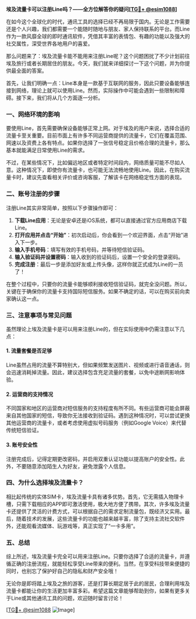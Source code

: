 **埃及流量卡可以注册Line吗？——全方位解答你的疑问[[TG💪+ @esim1088](https://t.me/s/esim1088)]**

在如今这个全球化的时代，通讯工具的选择已经不再局限于国内。无论是工作需要还是个人兴趣，我们都需要一个能随时随地与朋友、家人保持联系的平台。而Line作为一款风靡全球的即时通讯软件，凭借其丰富的表情包、有趣的功能以及强大的社交属性，深受世界各地用户的喜爱。

那么问题来了：埃及流量卡能不能用来注册Line呢？这个问题困扰了不少计划前往埃及旅行或者长期居住的朋友。今天，我们就来详细探讨一下这个问题，并为你提供最全面的答案。

首先，让我们明确一点：Line本身是一款基于互联网的服务，因此只要设备能够连接到网络，理论上就可以使用Line。然而，实际操作中可能会遇到一些限制和障碍。接下来，我们将从几个方面逐一分析。

### **一、网络环境的影响**

要使用Line，首先需要确保设备能够正常上网。对于埃及的用户来说，选择合适的流量卡至关重要。目前市面上有许多不同运营商提供的流量卡，它们在覆盖范围、网速以及资费上各有特点。如果你选择了一张信号稳定且价格合理的流量卡，那么基本就能满足日常使用Line的需求。

不过，在某些情况下，比如偏远地区或者特定时间段内，网络质量可能不尽如人意。这种情况下，即使你有流量卡，也可能无法流畅地使用Line。因此，在购买流量卡时，建议先查看相关评价或咨询客服，了解该卡在网络稳定性方面的表现。

### **二、账号注册的步骤**

注册Line其实非常简单，按照以下步骤操作即可：

1. **下载Line应用**：无论是安卓还是iOS系统，都可以直接通过官方应用商店下载Line。
2. **打开应用并点击“开始”**：初次启动后，你会看到一个欢迎界面，点击“开始”进入下一步。
3. **输入手机号码**：填写有效的手机号码，并等待短信验证码。
4. **输入验证码并设置密码**：输入收到的验证码后，设置一个安全的登录密码。
5. **完成注册**：最后一步是添加好友或上传头像，这样你就正式成为Line的一员了！

在整个过程中，只要你的流量卡能够顺利接收短信验证码，就完全没问题。所以，关键在于确保你的流量卡支持国际短信服务。如果不确定的话，可以在购买前向卖家确认这一点。

### **三、注意事项与常见问题**

虽然理论上埃及流量卡是可以用来注册Line的，但在实际使用中仍需注意以下几点：

#### 1. **流量套餐是否足够**
   Line虽然占用的流量不算特别大，但如果频繁发送图片、视频或进行语音通话，则会迅速消耗掉流量。因此，建议选择包含充足流量的套餐，以免中途断网影响体验。

#### 2. **运营商的支持情况**
   不同国家和地区的运营商对短信服务的支持程度有所不同。有些运营商可能会屏蔽来自其他国家的短信，导致你无法接收到验证码。遇到这种情况时，可以尝试更换其他运营商的流量卡，或者考虑使用虚拟号码服务（例如Google Voice）来代替传统短信验证。

#### 3. **账号安全性**
   注册完成后，记得定期更改密码，并启用双重认证功能以提高账户的安全性。此外，不要随意添加陌生人为好友，避免泄露个人信息。

### **四、为什么选择埃及流量卡？**

相比起传统的实体SIM卡，埃及流量卡具有诸多优势。首先，它无需插入物理卡槽，只需下载相应的APP即可激活使用，极大地方便了携带。其次，许多埃及流量卡还提供了灵活的计费方式，可以根据自己的需求定制流量包，既经济又实用。最后，随着技术的发展，这些流量卡的功能也越来越丰富，除了支持主流社交软件外，还能观看流媒体、玩游戏等，真正实现了“一卡多用”。

### **五、总结**

综上所述，埃及流量卡完全可以用来注册Line。只要你选择了合适的流量卡，并遵循正确的注册流程，就能轻松享受Line带来的便利。当然，在享受科技带来便捷的同时，也别忘了保护好自己的隐私和财产安全哦！

无论你是即将踏上埃及之旅的游客，还是打算长期定居于此的居民，合理利用埃及流量卡都能让你的生活更加丰富多彩。希望这篇文章能够帮助到你，如果有更多关于Line或其他通讯工具的问题，欢迎随时留言讨论！

[[TG💪+ @esim1088](https://t.me/s/esim1088) ![Image](https://i.postimg.cc/4NQfJmqS/Snipaste-2025-05-13-00-14-12.png)]